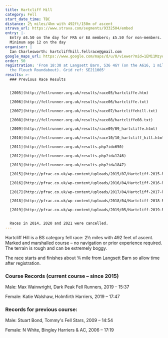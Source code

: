 ```yaml
---
title: Hartcliff Hill
category: Fell
start_date_time: TBC
distance: 2½ miles/4km with 492ft/150m of ascent
strava_url: https://www.strava.com/segments/9332504/embed
entry: |-
  Entry £4.50 on the day for FRA or EA members; £5.50 for non-members.
  Minimum age 12 on the day
organiser: |
  Ian Charlesworth: hartcliffhill.fellrace@gmail.com
google_maps_url: https://www.google.com/maps/d/u/0/viewer?mid=1EM11MzyonbhY9uGBGz9TcX9yeOw&hl=en&ll=53.53444107128965%2C-1.6152743120117141&z=12
order: 50
registration: 'From 18:30 at Langsett Barn, S36 4GY (on the A616, 1 mile SE of
  the Flouch Roundabout). Grid ref: SE211005'
results: >-
  ### Previous Race Results


  [2005](http://fellrunner.org.uk/results/race05/hartcliffe.htm)

  [2006](http://fellrunner.org.uk/results/race06/hartcliffe.txt)

  [2007](http://fellrunner.org.uk/results/race07/hartcliffehill.txt)

  [2008](http://fellrunner.org.uk/results/race08/hartcliffe08.txt)

  [2009](http://fellrunner.org.uk/results/race09/09_hartcliffe.html)

  [2010](http://fellrunner.org.uk/results/race10/10_hartcliff_hill.html)

  [2011](http://fellrunner.org.uk/results.php?id=650)

  [2012](http://fellrunner.org.uk/results.php?id=1246)

  [2013](http://fellrunner.org.uk/results.php?id=1847)

  [2015](http://pfrac.co.uk/wp-content/uploads/2015/07/Hartcliff-2015-Results.pdf)

  [2016](http://pfrac.co.uk/wp-content/uploads/2016/04/Hartcliff-2016-Results.pdf)

  [2017](http://pfrac.co.uk/wp-content/uploads/2017/04/Hartcliff-2017-Results.pdf)

  [2018](http://pfrac.co.uk/wp-content/uploads/2018/04/Hartcliff-2018-Results.pdf)

  [2019](http://pfrac.co.uk/wp-content/uploads/2019/05/Hartcliff-2019-Results.pdf)


  Races in 2014, 2020 and 2021 were cancelled.
---
```


Hartcliff Hill is a BS category fell race: 2½ miles with 492 feet of ascent. Marked and marshalled course &ndash; no navigation or prior experience required. The terrain is rough and can be extremely boggy.

The race starts and finishes about ¾ mile from Langsett Barn so allow time after registration.

### Course Records (current course &ndash; since 2015)

Male: Max Wainwright, Dark Peak Fell Runners, 2019 &ndash; 15:37

Female: Katie Walshaw, Holmfirth Harriers, 2019 &ndash; 17:47

### Records for previous course:

Male: Stuart Bond, Tommy's Fell Stars, 2009 &ndash; 14:54

Female: N White, Bingley Harriers & AC, 2006 &ndash; 17:19
